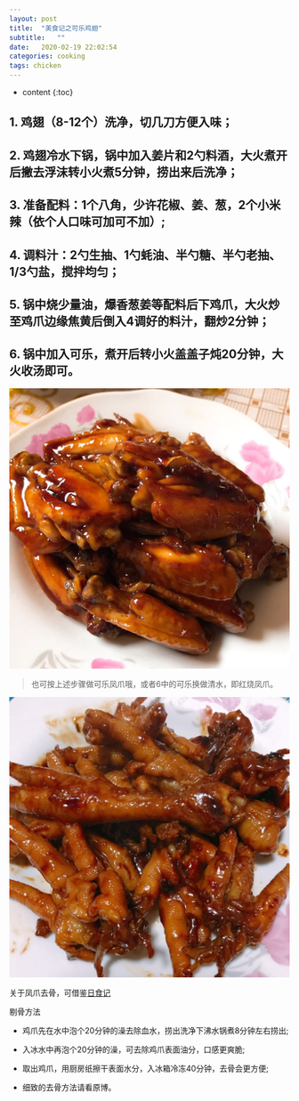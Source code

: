 ```yaml
---
layout: post
title:  "美食记之可乐鸡翅"
subtitle:   ""
date:   2020-02-19 22:02:54
categories: cooking
tags: chicken
---
```


* content
{:toc}


## 1. 鸡翅（8-12个）洗净，切几刀方便入味；

## 2. 鸡翅冷水下锅，锅中加入姜片和2勺料酒，大火煮开后撇去浮沫转小火煮5分钟，捞出来后洗净；

## 3. 准备配料：1个八角，少许花椒、姜、葱，2个小米辣（依个人口味可加可不加）;

## 4. 调料汁：2勺生抽、1勺蚝油、半勺糖、半勺老抽、1/3勺盐，搅拌均匀；

## 5. 锅中烧少量油，爆香葱姜等配料后下鸡爪，大火炒至鸡爪边缘焦黄后倒入4调好的料汁，翻炒2分钟；

## 6. 锅中加入可乐，煮开后转小火盖盖子炖20分钟，大火收汤即可。

![](https://raw.githubusercontent.com/tingting-huang/PicGo/master/blog_files/img/PicGo-GitHub-PicBed/可乐鸡翅.jpg)

>也可按上述步骤做可乐凤爪哦，或者6中的可乐换做清水，即红烧凤爪。

![](https://raw.githubusercontent.com/tingting-huang/PicGo/master/blog_files/img/PicGo-GitHub-PicBed/红烧凤爪2.jpg)

关于凤爪去骨，可借鉴[日食记](https://weibointl.api.weibo.cn/share/124819396.html?weibo_id=4390733547199117)

剔骨方法

* 鸡爪先在水中泡个20分钟的澡去除血水，捞出洗净下沸水锅煮8分钟左右捞出;

* 入冰水中再泡个20分钟的澡，可去除鸡爪表面油分，口感更爽脆;

* 取出鸡爪，用厨房纸擦干表面水分，入冰箱冷冻40分钟，去骨会更方便;

* 细致的去骨方法请看原博。